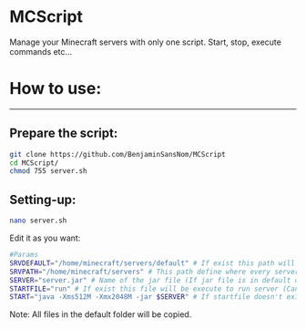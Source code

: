 MCScript
========
Manage your Minecraft servers with only one script. Start, stop, execute commands etc...

How to use:
===
---
Prepare the script:
--
```sh
git clone https://github.com/BenjaminSansNom/MCScript
cd MCScript/
chmod 755 server.sh
```

Setting-up:
--
```sh
nano server.sh
```
Edit it as you want: 
```sh
#Params
SRVDEFAULT="/home/minecraft/servers/default" # If exist this path will be copy everytime you create a server else the latest beta build of Craftbukkit will be installed
SRVPATH="/home/minecraft/servers" # This path define where every servers will be installed
SERVER="server.jar" # Name of the jar file (If jar file is in default directory, need to be the same name of the default)
STARTFILE="run" # If exist this file will be execute to run server (Can be put in the default directory to auto add this file at the creation of every servers)
START="java -Xms512M -Xmx2048M -jar $SERVER" # If startfile doesn't exist, script will be execute it to run server
```
Note: All files in the default folder will be copied.